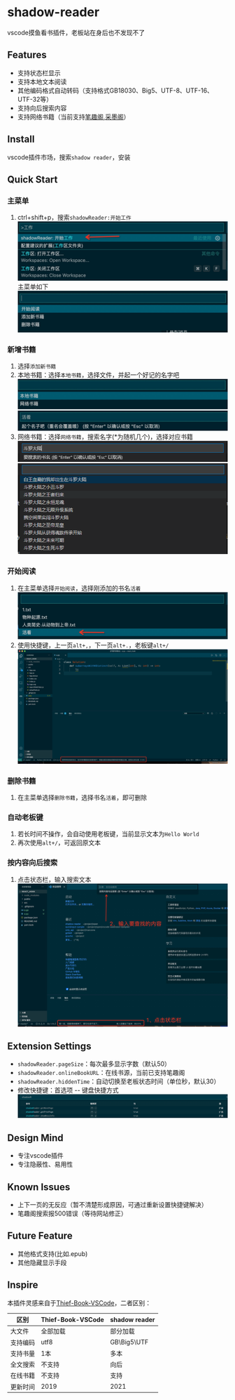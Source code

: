 # shadow-reader

vscode摸鱼看书插件，老板站在身后也不发现不了

## Features
- 支持状态栏显示
- 支持本地文本阅读
- 其他编码格式自动转码（支持格式GB18030、Big5、UTF-8、UTF-16、UTF-32等）
- 支持向后搜索内容
- 支持网络书籍（当前支持[笔趣阁](https://www.biqugee.com/),[采墨阁](https://www.caimoge.net/)）

## Install
vscode插件市场，搜索`shadow reader`，安装

## Quick Start
### 主菜单
1. ctrl+shift+p，搜索`shadowReader:开始工作`
![feature X](./images/start.jpg)
主菜单如下
![feature X](./images/main.jpg)

### 新增书籍
1. 选择`添加新书籍`
2. 本地书籍：选择`本地书籍`，选择文件，并起一个好记的名字吧
![feature X](./images/new_book.jpg)
![feature X](./images/nick.png)
3. 网络书籍：选择`网络书籍`，搜索名字(*为随机几个)，选择对应书籍
![feature X](./images/fuzzy_online.png)
![feature X](./images/online_list.png)

### 开始阅读
1. 在主菜单选择`开始阅读`，选择刚添加的书名`活着`
![feature X](./images/select_book.jpg)
2. 使用快捷键，上一页`alt+,`，下一页`alt+.`，老板键`alt+/`
![feature X](./images/show_text.jpg)

### 删除书籍
1. 在主菜单选择`删除书籍`，选择书名`活着`，即可删除

### 自动老板键
1. 若长时间不操作，会自动使用老板键，当前显示文本为`Hello World`
2. 再次使用`alt+/`，可返回原文本

### 按内容向后搜索
1. 点击状态栏，输入搜索文本
![feature X](./images/search.jpg)

## Extension Settings
* `shadowReader.pageSize`：每次最多显示字数（默认50）
* `shadowReader.onlineBookURL`：在线书源，当前已支持笔趣阁
* `shadowReader.hiddenTime`：自动切换至老板状态时间（单位秒，默认30）
* 修改快捷键：首选项 -- 键盘快捷方式
![feature X](./images/keybind.jpg)

## Design Mind
- 专注vscode插件
- 专注隐蔽性、易用性

## Known Issues
- 上下一页的无反应（暂不清楚形成原因，可通过重新设置快捷键解决）
- 笔趣阁搜索报500错误（等待网站修正）

## Future Feature
- 其他格式支持(比如.epub)
- 其他隐藏显示手段

## Inspire
本插件灵感来自于[Thief-Book-VSCode](https://github.com/cteamx/Thief-Book-VSCode)，二者区别：  

区别  | Thief-Book-VSCode | shadow reader
---- | ---- | ----
大文件 | 全部加载 | 部分加载
支持编码 | utf8 | GB\Big5\UTF
支持书量 | 1本 | 多本
全文搜索 | 不支持 | 向后
在线书籍 | 不支持 | 支持
更新时间 | 2019 | 2021
